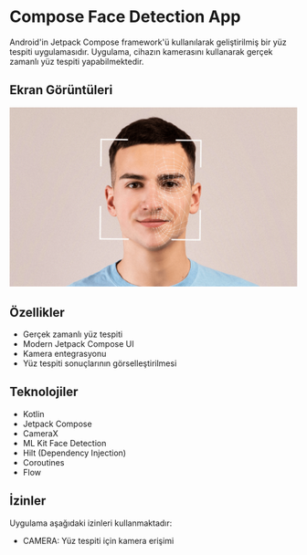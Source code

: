 # Compose Face Detection App

Android'in Jetpack Compose framework'ü kullanılarak geliştirilmiş bir yüz tespiti uygulamasıdır. Uygulama, cihazın kamerasını kullanarak gerçek zamanlı yüz tespiti yapabilmektedir.

## Ekran Görüntüleri

  <img src="screenshots/screenshot_1.png" alt="Ana Ekran">

## Özellikler

- Gerçek zamanlı yüz tespiti
- Modern Jetpack Compose UI
- Kamera entegrasyonu
- Yüz tespiti sonuçlarının görselleştirilmesi

## Teknolojiler

- Kotlin
- Jetpack Compose
- CameraX
- ML Kit Face Detection
- Hilt (Dependency Injection)
- Coroutines
- Flow

## İzinler

Uygulama aşağıdaki izinleri kullanmaktadır:
- CAMERA: Yüz tespiti için kamera erişimi
